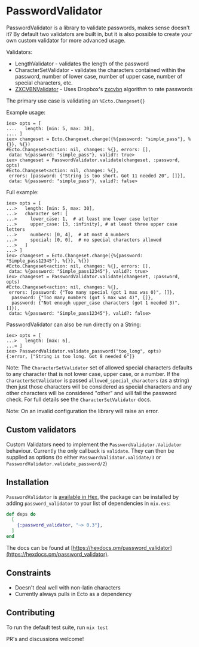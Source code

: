 # PasswordValidator

PasswordValidator is a library to validate passwords, makes sense doesn't it? By
default two validators are built in, but it is also possible to create your own
custom validator for more advanced usage.

Validators:
* LengthValidator - validates the length of the password
* CharacterSetValidator - validates the characters contained within the
  password, number of lower case, number of upper case, number of special
  characters, etc.
* [ZXCVBNValidator](https://github.com/axelson/password-validator-zxcvbn) - Uses
  Dropbox's [zxcvbn](https://github.com/dropbox/zxcvbn) algorithm to rate
  passwords

The primary use case is validating an `%Ecto.Changeset{}`

Example usage:

```
iex> opts = [
....   length: [min: 5, max: 30],
.... ]
iex> changeset = Ecto.Changeset.change({%{password: "simple_pass"}, %{}}, %{})
#Ecto.Changeset<action: nil, changes: %{}, errors: [],
 data: %{password: "simple_pass"}, valid?: true>
iex> changeset = PasswordValidator.validate(changeset, :password, opts)
#Ecto.Changeset<action: nil, changes: %{},
 errors: [password: {"String is too short. Got 11 needed 20", []}],
 data: %{password: "simple_pass"}, valid?: false>
```

Full example:
```
iex> opts = [
...>   length: [min: 5, max: 30],
...>   character_set: [
...>     lower_case: 1,  # at least one lower case letter
...>     upper_case: [3, :infinity], # at least three upper case letters
...>     numbers: [0, 4],  # at most 4 numbers
...>     special: [0, 0],  # no special characters allowed
...>   ]
...> ]
iex> changeset = Ecto.Changeset.change({%{password: "Simple_pass12345"}, %{}}, %{})
#Ecto.Changeset<action: nil, changes: %{}, errors: [],
 data: %{password: "Simple_pass12345"}, valid?: true>
iex> changeset = PasswordValidator.validate(changeset, :password, opts)
#Ecto.Changeset<action: nil, changes: %{},
 errors: [password: {"Too many special (got 1 max was 0)", []},
  password: {"Too many numbers (got 5 max was 4)", []},
  password: {"Not enough upper_case characters (got 1 needed 3)", []}],
 data: %{password: "Simple_pass12345"}, valid?: false>
```

PasswordValidator can also be run directly on a String:

```
iex> opts = [
...>   length: [max: 6],
...> ]
iex> PasswordValidator.validate_password("too_long", opts)
{:error, ["String is too long. Got 8 needed 6"]}
```

Note: The `CharacterSetValidator` set of allowed special characters defaults to
any character that is not lower case, upper case, or a number. If the
`CharacterSetValidator` is passed `allowed_special_characters` (as a string)
then just those characters will be considered as special characters and any
other characters will be considered "other" and will fail the password check.
For full details see the `CharacterSetValidator` docs.

Note: On an invalid configuration the library will raise an error.

## Custom validators

Custom Validators need to implement the `PasswordValidator.Validator` behaviour.
Currently the only callback is `validate`. They can then be supplied as options (to either `PasswordValidator.validate/3` or `PasswordValidator.validate_password/2`)

## Installation

`PasswordValidator` is [available in Hex](https://hex.pm/packages/password_validator), the package can be installed
by adding `password_validator` to your list of dependencies in `mix.exs`:

```elixir
def deps do
  [
    {:password_validator, "~> 0.3"},
  ]
end
```

The docs can be found at [https://hexdocs.pm/password_validator](https://hexdocs.pm/password_validator).

## Constraints

* Doesn't deal well with non-latin characters
* Currently always pulls in Ecto as a dependency

## Contributing

To run the default test suite, run `mix test`

PR's and discussions welcome!
